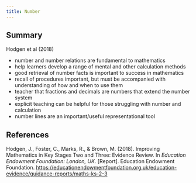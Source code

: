 ```yaml
---
title: Number
---
```

## Summary

Hodgen et al (2018)

- number and number relations are fundamental to mathematics
- help learners develop a range of mental and other calculation methods
- good retrieval of number facts is important to success in mathematics
- recall of procedures important, but must be accompanied with understanding of how and when to use them
- teacher that fractions and decimals are numbers that extend the number system
- explicit teaching can be helpful for those struggling with number and calculation
- number lines are an important/useful representational tool

## References

Hodgen, J., Foster, C., Marks, R., & Brown, M. (2018). Improving Mathematics in Key Stages Two and Three: Evidence Review. In *Education Endowment Foundation: London, UK.* \[Report\]. Education Endowment Foundation. <https://educationendowmentfoundation.org.uk/education-evidence/guidance-reports/maths-ks-2-3>
